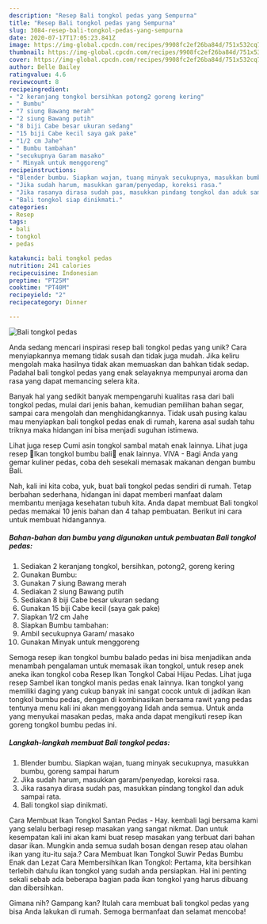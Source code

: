 ```yaml
---
description: "Resep Bali tongkol pedas yang Sempurna"
title: "Resep Bali tongkol pedas yang Sempurna"
slug: 3084-resep-bali-tongkol-pedas-yang-sempurna
date: 2020-07-17T17:05:23.841Z
image: https://img-global.cpcdn.com/recipes/9908fc2ef26ba84d/751x532cq70/bali-tongkol-pedas-foto-resep-utama.jpg
thumbnail: https://img-global.cpcdn.com/recipes/9908fc2ef26ba84d/751x532cq70/bali-tongkol-pedas-foto-resep-utama.jpg
cover: https://img-global.cpcdn.com/recipes/9908fc2ef26ba84d/751x532cq70/bali-tongkol-pedas-foto-resep-utama.jpg
author: Belle Bailey
ratingvalue: 4.6
reviewcount: 8
recipeingredient:
- "2 keranjang tongkol bersihkan potong2 goreng kering"
- " Bumbu"
- "7 siung Bawang merah"
- "2 siung Bawang putih"
- "8 biji Cabe besar ukuran sedang"
- "15 biji Cabe kecil saya gak pake"
- "1/2 cm Jahe"
- " Bumbu tambahan"
- "secukupnya Garam masako"
- " Minyak untuk menggoreng"
recipeinstructions:
- "Blender bumbu. Siapkan wajan, tuang minyak secukupnya, masukkan bumbu, goreng sampai harum"
- "Jika sudah harum, masukkan garam/penyedap, koreksi rasa."
- "Jika rasanya dirasa sudah pas, masukkan pindang tongkol dan aduk sampai rata."
- "Bali tongkol siap dinikmati."
categories:
- Resep
tags:
- bali
- tongkol
- pedas

katakunci: bali tongkol pedas 
nutrition: 241 calories
recipecuisine: Indonesian
preptime: "PT25M"
cooktime: "PT40M"
recipeyield: "2"
recipecategory: Dinner

---
```



![Bali tongkol pedas](https://img-global.cpcdn.com/recipes/9908fc2ef26ba84d/751x532cq70/bali-tongkol-pedas-foto-resep-utama.jpg)

Anda sedang mencari inspirasi resep bali tongkol pedas yang unik? Cara menyiapkannya memang tidak susah dan tidak juga mudah. Jika keliru mengolah maka hasilnya tidak akan memuaskan dan bahkan tidak sedap. Padahal bali tongkol pedas yang enak selayaknya mempunyai aroma dan rasa yang dapat memancing selera kita.

Banyak hal yang sedikit banyak mempengaruhi kualitas rasa dari bali tongkol pedas, mulai dari jenis bahan, kemudian pemilihan bahan segar, sampai cara mengolah dan menghidangkannya. Tidak usah pusing kalau mau menyiapkan bali tongkol pedas enak di rumah, karena asal sudah tahu triknya maka hidangan ini bisa menjadi suguhan istimewa.

Lihat juga resep Cumi asin tongkol sambal matah enak lainnya. Lihat juga resep 🌸Ikan tongkol bumbu bali🌸 enak lainnya. VIVA - Bagi Anda yang gemar kuliner pedas, coba deh sesekali memasak makanan dengan bumbu Bali.


Nah, kali ini kita coba, yuk, buat bali tongkol pedas sendiri di rumah. Tetap berbahan sederhana, hidangan ini dapat memberi manfaat dalam membantu menjaga kesehatan tubuh kita. Anda dapat membuat Bali tongkol pedas memakai 10 jenis bahan dan 4 tahap pembuatan. Berikut ini cara untuk membuat hidangannya.

<!--inarticleads1-->

##### Bahan-bahan dan bumbu yang digunakan untuk pembuatan Bali tongkol pedas:

1. Sediakan 2 keranjang tongkol, bersihkan, potong2, goreng kering
1. Gunakan  Bumbu:
1. Gunakan 7 siung Bawang merah
1. Sediakan 2 siung Bawang putih
1. Sediakan 8 biji Cabe besar ukuran sedang
1. Gunakan 15 biji Cabe kecil (saya gak pake)
1. Siapkan 1/2 cm Jahe
1. Siapkan  Bumbu tambahan:
1. Ambil secukupnya Garam/ masako
1. Gunakan  Minyak untuk menggoreng


Semoga resep ikan tongkol bumbu balado pedas ini bisa menjadikan anda menambah pengalaman untuk memasak ikan tongkol, untuk resep anek aneka ikan tongkol coba Resep Ikan Tongkol Cabai Hijau Pedas. Lihat juga resep Sambel ikan tongkol manis pedas enak lainnya. Ikan tongkol yang memiliki daging yang cukup banyak ini sangat cocok untuk di jadikan ikan tongkol bumbu pedas, dengan di kombinasikan bersama rawit yang pedas tentunya menu kali ini akan menggoyang lidah anda semua. Untuk anda yang menyukai masakan pedas, maka anda dapat mengikuti resep ikan goreng tongkol bumbu pedas ini. 

<!--inarticleads2-->

##### Langkah-langkah membuat Bali tongkol pedas:

1. Blender bumbu. Siapkan wajan, tuang minyak secukupnya, masukkan bumbu, goreng sampai harum
1. Jika sudah harum, masukkan garam/penyedap, koreksi rasa.
1. Jika rasanya dirasa sudah pas, masukkan pindang tongkol dan aduk sampai rata.
1. Bali tongkol siap dinikmati.


Cara Membuat Ikan Tongkol Santan Pedas - Hay. kembali lagi bersama kami yang selalu berbagi resep masakan yang sangat nikmat. Dan untuk kesempatan kali ini akan kami buat resep masakan yang terbuat dari bahan dasar ikan. Mungkin anda semua sudah bosan dengan resep atau olahan ikan yang itu-itu saja.? Cara Membuat Ikan Tongkol Suwir Pedas Bumbu Enak dan Lezat Cara Membersihkan Ikan Tongkol: Pertama, kita bersihkan terlebih dahulu ikan tongkol yang sudah anda persiapkan. Hal ini penting sekali sebab ada beberapa bagian pada ikan tongkol yang harus dibuang dan dibersihkan. 

Gimana nih? Gampang kan? Itulah cara membuat bali tongkol pedas yang bisa Anda lakukan di rumah. Semoga bermanfaat dan selamat mencoba!
